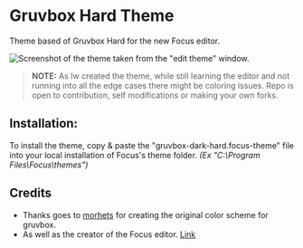 # Gruvbox Hard Theme
Theme based of Gruvbox Hard for the new Focus editor.

![Screenshot of the theme taken from the "edit theme" window.](/res/screenshot.png?raw=true "Gruvbox Dark Hard")

> **NOTE:** As Iw created the theme, while still learning the editor and not running into all the edge cases there might be coloring issues. Repo is open to contribution, self modifications or making your own forks.

## Installation:
To install the theme, copy & paste the "gruvbox-dark-hard.focus-theme" file into your local installation of Focus's theme folder. *(Ex "C:\Program Files\Focus\themes")*

## Credits
* Thanks goes to [morhets](https://github.com/morhetz/gruvbox) for creating the original color scheme for gruvbox.
* As well as the creator of the Focus editor. [Link](https://github.com/focus-editor/focus)
